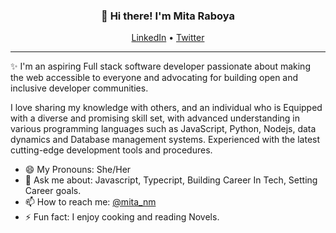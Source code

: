 <h3 align="center">👋 Hi there! I'm Mita Raboya</h3>
<p align="center">
  <a href="https://www.linkedin.com/in/mita-raboya/">LinkedIn</a> •
  <a href="https://twitter.com/mita_nm">Twitter</a>
</p>

---
✨ I'm an aspiring  Full stack software developer passionate about making the web accessible to everyone and advocating for building open and inclusive developer communities. 

I love sharing my knowledge with others, and an individual who is Equipped with a diverse and promising skill set, with advanced understanding in various programming languages such as JavaScript, Python, Nodejs, data dynamics and Database management systems. Experienced with the latest cutting-edge development tools and procedures.


- 😄 My Pronouns: She/Her   
- 💬 Ask me about: Javascript, Typecript, Building Career In Tech, Setting Career goals.
- 📫 How to reach me: [@mita_nm](https://twitter.com/mita_nm)
- ⚡ Fun fact: I enjoy cooking and reading Novels.


<!---
Mita-cpu/Mita-cpu is a ✨ special ✨ repository because its `README.md` (this file) appears on your GitHub profile.
You can click the Preview link to take a look at your changes.
--->
